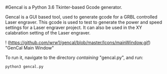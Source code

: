 #Gencal is a Python 3.6 Tkinter-based Gcode generator.

Gencal is a GUI based tool, used to generate gcode for a GRBL controlled
Laser engraver. This gcode is used to test to generate the power and
speed settings for a Laser engraver project. It can also be used in the
XY calabration setting of the Laser engraver.

! (https://github.com/wrw1/gencal/blob/master/Icons/mainWindow.gif) "GenCal Main Window"

To run it, navigate to the directory
*containing* "gencal.py", and run:

    python3 gencal.py

